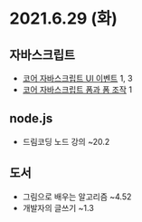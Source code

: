 # 2021.6.29 (화)

## 자바스크립트

- [코어 자바스크립트 UI 이벤트](https://ko.javascript.info/event-details) 1, 3
- [코어 자바스크립트 폼과 폼 조작](https://ko.javascript.info/forms-controls) 1

## node.js

- 드림코딩 노드 강의 ~20.2

## 도서

- 그림으로 배우는 알고리즘 ~4.52
- 개발자의 글쓰기 ~1.3
